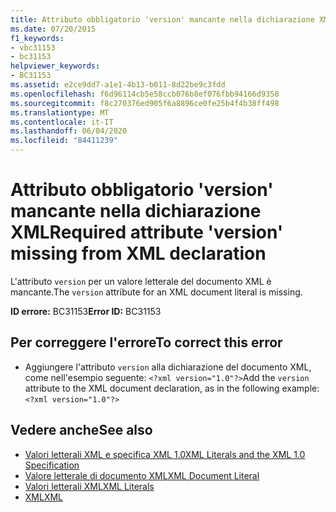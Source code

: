 ```yaml
---
title: Attributo obbligatorio 'version' mancante nella dichiarazione XML
ms.date: 07/20/2015
f1_keywords:
- vbc31153
- bc31153
helpviewer_keywords:
- BC31153
ms.assetid: e2ce9dd7-a1e1-4b13-b011-8d22be9c3fdd
ms.openlocfilehash: f6d96114cb5e58ccb076b8ef076fbb94166d9358
ms.sourcegitcommit: f8c270376ed905f6a8896ce0fe25b4f4b38ff498
ms.translationtype: MT
ms.contentlocale: it-IT
ms.lasthandoff: 06/04/2020
ms.locfileid: "84411239"
---
```

# <a name="required-attribute-version-missing-from-xml-declaration"></a><span data-ttu-id="fcaa4-102">Attributo obbligatorio 'version' mancante nella dichiarazione XML</span><span class="sxs-lookup"><span data-stu-id="fcaa4-102">Required attribute 'version' missing from XML declaration</span></span>
<span data-ttu-id="fcaa4-103">L'attributo `version` per un valore letterale del documento XML è mancante.</span><span class="sxs-lookup"><span data-stu-id="fcaa4-103">The `version` attribute for an XML document literal is missing.</span></span>  
  
 <span data-ttu-id="fcaa4-104">**ID errore:** BC31153</span><span class="sxs-lookup"><span data-stu-id="fcaa4-104">**Error ID:** BC31153</span></span>  
  
## <a name="to-correct-this-error"></a><span data-ttu-id="fcaa4-105">Per correggere l'errore</span><span class="sxs-lookup"><span data-stu-id="fcaa4-105">To correct this error</span></span>  
  
- <span data-ttu-id="fcaa4-106">Aggiungere l'attributo `version` alla dichiarazione del documento XML, come nell'esempio seguente: `<?xml version="1.0"?>`</span><span class="sxs-lookup"><span data-stu-id="fcaa4-106">Add the `version` attribute to the XML document declaration, as in the following example: `<?xml version="1.0"?>`</span></span>  
  
## <a name="see-also"></a><span data-ttu-id="fcaa4-107">Vedere anche</span><span class="sxs-lookup"><span data-stu-id="fcaa4-107">See also</span></span>

- [<span data-ttu-id="fcaa4-108">Valori letterali XML e specifica XML 1.0</span><span class="sxs-lookup"><span data-stu-id="fcaa4-108">XML Literals and the XML 1.0 Specification</span></span>](../programming-guide/language-features/xml/xml-literals-and-the-xml-1-0-specification.md)
- [<span data-ttu-id="fcaa4-109">Valore letterale di documento XML</span><span class="sxs-lookup"><span data-stu-id="fcaa4-109">XML Document Literal</span></span>](../language-reference/xml-literals/xml-document-literal.md)
- [<span data-ttu-id="fcaa4-110">Valori letterali XML</span><span class="sxs-lookup"><span data-stu-id="fcaa4-110">XML Literals</span></span>](../language-reference/xml-literals/index.md)
- [<span data-ttu-id="fcaa4-111">XML</span><span class="sxs-lookup"><span data-stu-id="fcaa4-111">XML</span></span>](../programming-guide/language-features/xml/index.md)
